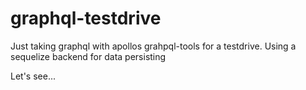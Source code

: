 # graphql-testdrive

Just taking graphql with apollos grahpql-tools for a testdrive. Using a sequelize backend for data persisting

Let's see...
